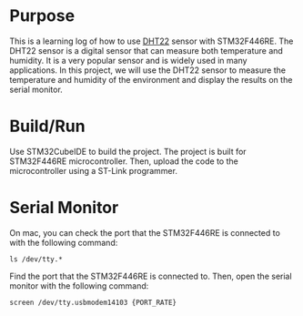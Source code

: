 # Purpose
This is a learning log of how to use [DHT22](https://osoyoo.com/ja/2018/03/15/arduino-lesson-dht22-humidity-and-temperature-sensor/) sensor with STM32F446RE. The DHT22 sensor is a digital sensor that can measure both temperature and humidity. It is a very popular sensor and is widely used in many applications. In this project, we will use the DHT22 sensor to measure the temperature and humidity of the environment and display the results on the serial monitor.

# Build/Run
Use STM32CubeIDE to build the project. 
The project is built for STM32F446RE microcontroller.
Then, upload the code to the microcontroller using a ST-Link programmer.

# Serial Monitor
On mac, you can check the port that the STM32F446RE is connected to with the following command:
```terminal
ls /dev/tty.*
```
Find the port that the STM32F446RE is connected to. 
Then, open the serial monitor with the following command:
```terminal
screen /dev/tty.usbmodem14103 {PORT_RATE}
```

